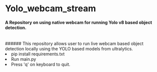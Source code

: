 # Yolo_webcam_stream
#### A Repository on using native webcam for running Yolo v8 based object detection.
<br>
###### This repository allows user to run live webcam based object detection locally using the YOLO based models from ultralytics.
<li>pip install requirements.txt</li>
<li>Run main.py</li>
<li>Press 'q' on keyboard to quit.</li>
